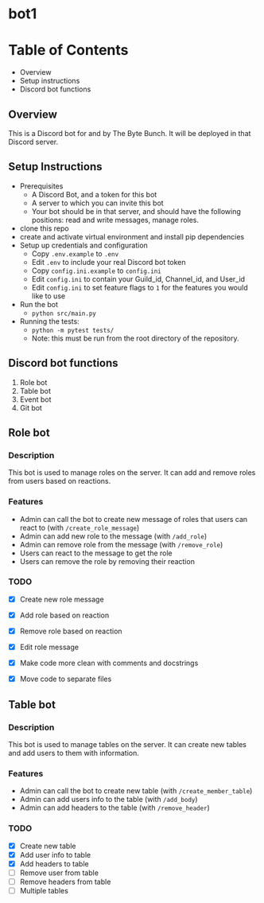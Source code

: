 # bot1

# Table of Contents
- Overview
- Setup instructions
- Discord bot functions


## Overview
This is a Discord bot for and by The Byte Bunch. It will be deployed in that Discord server.

## Setup Instructions
- Prerequisites
  - A Discord Bot, and a token for this bot
  - A server to which you can invite this bot
  - Your bot should be in that server, and should have the following positions: read and write messages, manage roles.
- clone this repo
- create and activate virtual environment and install pip dependencies
- Setup up credentials and configuration
  - Copy `.env.example` to `.env`
  - Edit `.env` to include your real Discord bot token
  - Copy `config.ini.example` to `config.ini`
  - Edit `config.ini` to contain your Guild_id, Channel_id, and User_id
  - Edit `config.ini` to set feature flags to `1` for the features you would like to use
- Run the bot
  - `python src/main.py`
- Running the tests:
  - `python -m pytest tests/`
  - Note: this must be run from the root directory of the repository.
## Discord bot functions



1. Role bot
2. Table bot
3. Event bot
4. Git bot


## Role bot

### Description

This bot is used to manage roles on the server. It can add and remove roles from users based on reactions.

### Features

- Admin can call the bot to create new message of roles that users can react to (with `/create_role_message`)
- Admin can add new role to the message (with `/add_role`)
- Admin can remove role from the message (with `/remove_role`)
- Users can react to the message to get the role
- Users can remove the role by removing their reaction

### TODO

- [x] Create new role message
- [x] Add role based on reaction
- [x] Remove role based on reaction
- [x] Edit role message
- [x] Make code more clean with comments and docstrings
- [x] Move code to separate files


## Table bot

### Description

This bot is used to manage tables on the server. It can create new tables and add users to them with information.

### Features

- Admin can call the bot to create new table (with `/create_member_table`)
- Admin can add users info to the table (with `/add_body`)
- Admin can add headers to the table (with `/remove_header`)

### TODO

- [x] Create new table
- [x] Add user info to table
- [x] Add headers to table
- [ ] Remove user from table
- [ ] Remove headers from table
- [ ] Multiple tables

